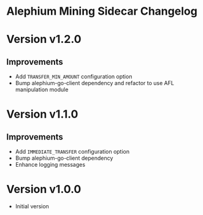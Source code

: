 Alephium Mining Sidecar Changelog
====

# Version v1.2.0

## Improvements

- Add `TRANSFER_MIN_AMOUNT` configuration option
- Bump alephium-go-client dependency and refactor to use AFL manipulation module

# Version v1.1.0

## Improvements

- Add `IMMEDIATE_TRANSFER` configuration option
- Bump alephium-go-client dependency
- Enhance logging messages

# Version v1.0.0

- Initial version
